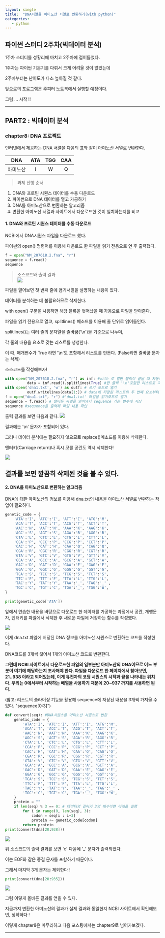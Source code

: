 ```yaml
---
layout: single
title:  "DNA서열을 아미노산 서열로 변환하기(with python)"
categories:
   - python
---
```

 ## 파이썬 스터디 2주차(빅데이터 분석)

1주차 스터디를 성황리에 마치고 2주차에 접어들었다.  

1주차는 파이썬 기본기를 다뤄서 크게 어려울 것이 없었는데

2주차부터는 난이도가 다소 높아질 것 같다.

앞으로의 포로그램은 주피터 노트북에서 실행할 예정이다.  

그럼 ... 시작 !!


---

## PART2 : 빅데이터 분석
### chapter8: DNA 프로젝트

인터넷에서 제공하는 DNA 서열을 다음의 표와 같이 아미노산 서열로 변환한다.


|    DNA    |      ATA     |      TGG      |      CAA       |
| :-------: | :----------: | :-----------: | :-------------:|
|   아미노산  |       I      |        W      |      Q         |

> 과제 진행 순서
 1. DNA와 프로틴 시퀀스 데이터를 수동 다운로드
 2. 파이썬으로 DNA 데이터를 열고 가공하기
 3. DNA를 아미노산으로 변환하는 알고리즘
 4. 변환한 아미노산 서열과 사이트에서 다운로드한 것이 일치하는지를 비교

#### 1. DNA와 프로틴 시퀀스 데이터를 수동 다운로드

NCBI에서 DNA시퀀스 파일을 다운로드 했다. 

파이썬의 open() 명령어를 이용해 다운로드 한 파일을 읽기 전용으로 연 후 출력했다.

```python
f = open("NM_207618.2.fna", "r")
sequence = f.read()
sequence
```

> 소스코드와 출력 결과  
![](/assets/images/2024-04-02-22-27-17.png)


파일을 열어보면 첫 번째 줄에 염기서열을 설명하는 내용이 있다. 

데이터를 분석하는 데 불필요하므로 삭제한다.

with open() 구문을 사용하면 해당 블록을 벗어났을 때 자동으로 파일을 닫아준다.

파일을 읽기 전용으로 열고, splitlines() 메소드를 이용해 줄 단위로 읽어들인다. 

splitlines()는 여러 줄의 문자열을 줄바꿈('\n')을 기준으로 나누며, 

각 줄의 내용을 요소로 갖는 리스트를 생성한다.

이 때, 매개변수가 True 라면 '\n'도 포함해서 리스트를 만든다. (False라면 줄바꿈 문자는 삭제)

소스코드를 작성해보자!

```python
with open("NM_207618.2.fna", "r") as inf: #with 로 열면 블럭이 끝날 때 자동으로 파일 닫아줌
          data = inf.read().splitlines(True) #한 줄씩 '\n'포함한 리스트로 저장
with open('dna1.txt', 'w') as outf: # 쓰기 모드로 열기
          outf.writelines(data[1:]) # data에 저장된 리스트의 두 번째 요소부터 'dna1.txt' 파일에 쓰기
f = open("dna1.txt", "r") #'dna1.txt' 파일을 읽기모드로 열기
sequence = f.read() # 열어둔 파일을 읽어와서 sequence 라는 변수에 저장
sequence #sequence를 출력해 파일 내용 확인
```

출력 결과를 보면 다음과 같다.
![](/assets/images/2024-04-02-22-34-55.png)

결과에는 '\n' 문자가 포함되어 있다.     

그러나 데이터 분석에는 필요하지 않으므로 replace()메소드를 이용해 삭제한다.

엔터키(Carriage return)나 혹시 모를 공란도 역시 삭제한다!

![](/assets/images/2024-04-02-22-40-25.png)


결과를 보면 깔끔히 삭제된 것을 볼 수 있다.
---

#### 2. DNA를 아미노산으로 변환하는 알고리즘

DNA에 대한 아미노산의 정보를 이용해 dna.txt의 내용을 아미노산 서열로 변환하는 작업이 필요하다.

```python
genetic_code = {
    'ATA':'I', 'ATC':'I', 'ATT':'I', 'ATG':'M',
    'ACA':'T', 'ACC':'T', 'ACG':'T', 'ACT':'T',
    'AAC':'N', 'AAT':'N', 'AAA':'K', 'AAG':'K',
    'AGC':'S', 'AGT':'S', 'AGA':'R', 'AGG':'R',
    'CTA':'L', 'CTC':'L', 'CTG':'L', 'CTT':'L',
    'CCA':'P', 'CCC':'P', 'CCG':'P', 'CCT':'P',
    'CAC':'H', 'CAT':'H', 'CAA':'Q', 'CAG':'Q',
    'CGA':'R', 'CGC':'R', 'CGG':'R', 'CGT':'R',
    'GTA':'V', 'GTC':'V', 'GTG':'V', 'GTT':'V',
    'GCA':'A', 'GCC':'A', 'GCG':'A', 'GCT':'A',
    'GAC':'D', 'GAT':'D', 'GAA':'E', 'GAG':'E',
    'GGA':'G', 'GGC':'G', 'GGG':'G', 'GGT':'G',
    'TCA':'S', 'TCC':'S', 'TCG':'S', 'TCT':'S',
    'TTC':'F', 'TTT':'F', 'TTA':'L', 'TTG':'L',
    'TAC':'Y', 'TAT':'Y', 'TAA':'_', 'TAG':'_' ,
    'TGC':'C', 'TGT':'C', 'TGA':'_', 'TGG':'W',
}
    
print(genetic_code['ATA'])
```



앞에서 연습한 내용을 바탕으로 다운로드 한 데이터를 가공하는 과정에서 공란, 개행문자, 엔터키를 파일에서 삭제한 후 새로운 파일에 저장하는 함수를 작성했다. 

![](/assets/images/2024-04-02-22-41-16.png)


이제 dna.txt 파일에 저장된 DNA 정보를 아미노산 시퀀스로 변환하는 코드를 작성한다. 

DNA코드를 3개씩 끊어서 1개의 아미노산 코드로 변환한다.

**그런데 NCBI 사이트에서 다운로드한 파일의 일부분만 아미노산의 DNA이므로 어느 부분이 여기에 해당하는지 조사해야 한다. 파일을 다운로드 한 페이지에서 찾아보면, 21..938 이라고 되어있는데, 이게 유전자의 코딩 시퀀스의 시작과 끝을 나타내는 위치다. 우리는 0에서부터 시작하는 배열을 사용하기 때문에 20~937 까지를 사용하면 된다.**

(참고: 리스트의 슬라이싱 기능을 활용해 sequence에 저장된 내용을 3개씩 가져올 수 있다. "sequence[0:3]")


```python
def convert(seq): #DNA시퀀스를 아미노산 시퀀스로 변환
    genetic_code = {
        'ATA':'I', 'ATC':'I', 'ATT':'I', 'ATG':'M',
        'ACA':'T', 'ACC':'T', 'ACG':'T', 'ACT':'T',
        'AAC':'N', 'AAT':'N', 'AAA':'K', 'AAG':'K',
        'AGC':'S', 'AGT':'S', 'AGA':'R', 'AGG':'R',
        'CTA':'L', 'CTC':'L', 'CTG':'L', 'CTT':'L',
        'CCA':'P', 'CCC':'P', 'CCG':'P', 'CCT':'P',
        'CAC':'H', 'CAT':'H', 'CAA':'Q', 'CAG':'Q',
        'CGA':'R', 'CGC':'R', 'CGG':'R', 'CGT':'R',
        'GTA':'V', 'GTC':'V', 'GTG':'V', 'GTT':'V',
        'GCA':'A', 'GCC':'A', 'GCG':'A', 'GCT':'A',
        'GAC':'D', 'GAT':'D', 'GAA':'E', 'GAG':'E',
        'GGA':'G', 'GGC':'G', 'GGG':'G', 'GGT':'G',
        'TCA':'S', 'TCC':'S', 'TCG':'S', 'TCT':'S',
        'TTC':'F', 'TTT':'F', 'TTA':'L', 'TTG':'L',
        'TAC':'Y', 'TAT':'Y', 'TAA':'_', 'TAG':'_' ,
        'TGC':'C', 'TGT':'C', 'TGA':'_', 'TGG':'W',
    }
    protein = ""
    if len(seq) % 3 == 0: # 데이터의 길이가 3의 배수이면 아래를 실행
        for i in range(0, len(seq), 3):
            codon = seq[i : i+3]
            protein += genetic_code[codon]
        return protein
print(convert(dna[20:938]))
```

![](/assets/images/2024-04-02-22-42-08.png)

위 소스코드의 출력 결과를 보면 'c' 다음에 '_' 문자가 출력되었다.

이는 EOF와 같은 종결 문자를 포함하기 때문이다.

그래서 마지막 3개 문자는 제외한다 !

```python
print(convert(dna[20:935]))
```
![](/assets/images/2024-04-02-22-42-35.png)

그럼 이렇게  올바른 결과를 얻을 수 있다.

지금까지 변환한 아미노산의 결과가 실제 결과와 동일한지 NCBI 사이트에서 확인해보면, 정확하다 !


이렇게 chapter8은 마무리하고 다음 포스팅에서는 chapter9로 넘어가보겠다.

---









